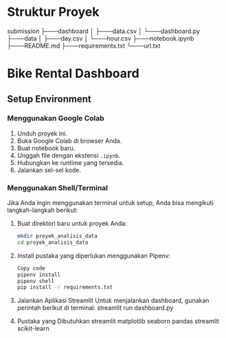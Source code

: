 # Struktur Proyek

submission
├───dashboard
│   ├───data.csv
│   └───dashboard.py
├───data
│   ├───day.csv
│   └───hour.csv
├───notebook.ipynb
├───README.md
├───requirements.txt
└───url.txt

# Bike Rental Dashboard

## Setup Environment

### Menggunakan Google Colab
1. Unduh proyek ini.
2. Buka Google Colab di browser Anda.
3. Buat notebook baru.
4. Unggah file dengan ekstensi `.ipynb`.
5. Hubungkan ke runtime yang tersedia.
6. Jalankan sel-sel kode.

### Menggunakan Shell/Terminal
Jika Anda ingin menggunakan terminal untuk setup, Anda bisa mengikuti langkah-langkah berikut:

1. Buat direktori baru untuk proyek Anda:
   ```bash
   mkdir proyek_analisis_data
   cd proyek_analisis_data

2. Install pustaka yang diperlukan menggunakan Pipenv:
   ```bash
   Copy code
   pipenv install
   pipenv shell
   pip install -r requirements.txt

3. Jalankan Aplikasi Streamlit
   Untuk menjalankan dashboard, gunakan perintah berikut di terminal:
   streamlit run dashboard.py

5. Pustaka yang Dibutuhkan
   streamlit
   matplotlib
   seaborn
   pandas
   streamlit
   scikit-learn

